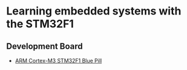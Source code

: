 # Learning embedded systems with the STM32F1

## Development Board

* [ARM Cortex-M3 STM32F1 Blue Pill](https://stm32-base.org/boards/STM32F103C8T6-Blue-Pill.html)
